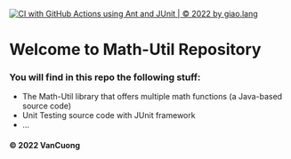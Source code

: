 [![CI with GitHub Actions using Ant and JUnit | © 2022 by giao.lang](https://github.com/vancuong21/math-util/actions/workflows/ci-junit.yml/badge.svg)](https://github.com/vancuong21/math-util/actions/workflows/ci-junit.yml)

# Welcome to Math-Util Repository

### You will find in this repo the following stuff:

- The Math-Util library that offers multiple math functions (a Java-based source code)
- Unit Testing source code with JUnit framework
- ...

#### &copy; 2022 VanCuong
